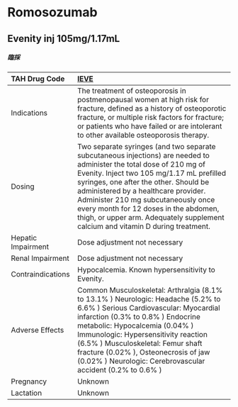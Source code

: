 # Romosozumab

## Evenity inj 105mg/1.17mL

##### 臨採

| TAH Drug Code      | [IEVE](https://www.tahsda.org.tw/drugs/hissearch.php?drug_code=IEVE)                                                                                                                                                                                                                                                                                                                                                 |
|:-------------------|:---------------------------------------------------------------------------------------------------------------------------------------------------------------------------------------------------------------------------------------------------------------------------------------------------------------------------------------------------------------------------------------------------------------------|
| Indications        | The treatment of osteoporosis in postmenopausal women at high risk for fracture, defined as a history of osteoporotic fracture, or multiple risk factors for fracture; or patients who have failed or are intolerant to other available osteoporosis therapy.                                                                                                                                                        |
| Dosing             | Two separate syringes (and two separate subcutaneous injections) are needed to administer the total dose of 210 mg of Evenity. Inject two 105 mg/1.17 mL prefilled syringes, one after the other. Should be administered by a healthcare provider. Administer 210 mg subcutaneously once every month for 12 doses in the abdomen, thigh, or upper arm. Adequately supplement calcium and vitamin D during treatment. |
| Hepatic Impairment | Dose adjustment not necessary                                                                                                                                                                                                                                                                                                                                                                                        |
| Renal Impairment   | Dose adjustment not necessary                                                                                                                                                                                                                                                                                                                                                                                        |
| Contraindications  | Hypocalcemia. Known hypersensitivity to Evenity.                                                                                                                                                                                                                                                                                                                                                                     |
| Adverse Effects    | Common Musculoskeletal: Arthralgia (8.1% to 13.1% ) Neurologic: Headache (5.2% to 6.6% ) Serious Cardiovascular: Myocardial infarction (0.3% to 0.8% ) Endocrine metabolic: Hypocalcemia (0.04% ) Immunologic: Hypersensitivity reaction (6.5% ) Musculoskeletal: Femur shaft fracture (0.02% ), Osteonecrosis of jaw (0.02% ) Neurologic: Cerebrovascular accident (0.2% to 0.6% )                                  |
| Pregnancy          | Unknown                                                                                                                                                                                                                                                                                                                                                                                                              |
| Lactation          | Unknown                                                                                                                                                                                                                                                                                                                                                                                                              |

